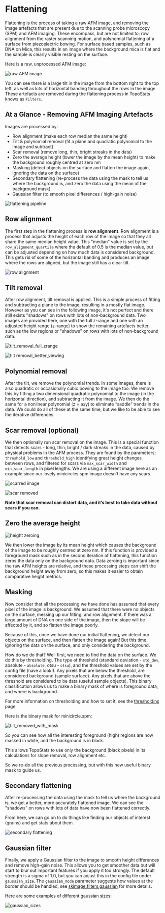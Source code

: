 # Flattening

Flattening is the process of taking a raw AFM image, and removing the image artefacts that are present due to the
scanning probe microscopy (SPM) and AFM imaging. These encompass, but are not limited to; row alignment from the raster
scanning motion, and polynomial flattening of a surface from piezoelectric bowing.
For surface based samples, such as DNA on Mica, this results in an image where the background mica is flat and the
sample is clearly visible resting on the surface.

Here is a raw, unprocessed AFM image:

![raw AFM image](../_static/images/flattening/flattening_raw_afm_image.png)

You can see there is a large tilt in the image from the bottom right to the top left, as well as lots of horizontal
banding throughout the rows in the image. These artefacts are removed
during the flattening process in TopoStats knows as `Filters`.

## At a Glance - Removing AFM Imaging Artefacts

Images are processed by:

- Row alignment (make each row median the same height)
- Tilt & polynomial removal (fit a plane and quadratic polynomial to the image and subtract)
- Scar removal (remove long, thin, bright streaks in the data)
- Zero the average height (lower the image by the mean height) to make the background roughly centred at zero nm
- Masking (detect objects on the surface and flatten the image again, ignoring the data on the surface)
- Secondary flattening (re-process the data using the mask to tell us where the background is, and zero the data using
  the mean of the background mask)
- Gaussian filter (to smooth pixel differences / high-gain noise)

![flattening pipeline](../_static/images/flattening/flattening_pipeline.png)

## Row alignment

The first step in the flattening process is **row alignment**. Row alignment is a process that adjusts the height of
each row of the image so that they all share the same median height value. This "median" value is set by the
`row_alignment_quartile` where the default of 0.5 is the median value, but can be adjusted depending on how much data
is considered background. This gets rid of some of the horizontal
banding and produces an image where the rows are aligned, but the image still has a clear tilt.

![row alignment](../_static/images/flattening/flattening_align_rows.png)

## Tilt removal

After row alignment, tilt removal is applied. This is a simple process of fitting and subtracting a plane to the image,
resulting in a mostly flat image. However as you can see in the following image, it's not perfect and there still
exists "shadows" on rows with lots of non-background data.
Two images are provided here, one with the full z-range and one with an adjusted height range (z-range) to show
the remaining artefacts better, such as the low regions or "shadows" on rows with lots of non-background data.

![tilt_removal_full_zrange](../_static/images/flattening/flattening_tilt_removal_full_zrange.png)

![tilt removal_better_viewing](../_static/images/flattening/flattening_tilt_removal.png)

## Polynomial removal

After the tilt, we remove the polynomial trends. In some images, there is also quadratic or occasionally cubic bowing to
the image too. We remove this by fitting a two dimensional quadratic polynomial to the image (in the horizontal
direction), and subtracting it from the image. We then do the same for a nonlinear polynomial (z = a*x*y) to eliminate
“saddle” trends in the data. We could do all of these at the same time, but we like to be able to see the iterative
differences.

## Scar removal (optional)

We then optionally run scar removal on the image. This is a special function that detects scars - long, thin, bright / dark
streaks in the data, caused by physical problems in the AFM process. They are found by the parameters; `threshold_low`
and `threshold_high` identifying great height changes between rows, and filtered for scars via `max_scar_width`
and `min_scar_length` in pixel lengths. We are using a different image here as an example since our lovely
minicircles.spm image doesn’t have any scars.

![scarred image](../_static/images/flattening/flattening_scarred_image.png)

![scar removed](../_static/images/flattening/flattening_scar_removed.png)

**Note that scar removal can distort data, and it’s best to take data without scars if you can.**

## Zero the average height

![height zeroing](../_static/images/flattening/flattening_height_zeroing.png)

We then lower the image by its mean height which causes the background of the image to be roughly centred at zero nm.
If this function is provided a foreground mask such as in the second iteration of flattening, this function zeros the
data only on the background data.
Data zeroing is important since the raw AFM heights are relative, and these processing steps can shift the background
height away from zero, so this makes it easier to obtain comparative height metrics.

## Masking

Now consider that all the processing we have done has assumed that every pixel of the image is background. We assumed
that there were no objects on the surface, messing up our fitting, and row alignment. If there was a large amount of
DNA on one side of the image, then the slope will be affected by it, and so flatten the image poorly.

Because of this, once we have done our initial flattening, we detect our objects on the surface, and then flatten the
image again! But this time, ignoring the data on the surface, and only considering the background.

How do we do that?
Well first, we need to find the data on the surface. We do this by thresholding.
The type of threshold (standard deviation - `std_dev`, absolute - `absolute`, otsu - `otsu`), and the threshold values
are set by the config file (have a look!). Any pixels that are below the threshold, are considered
background (sample surface). Any pixels that are above the threshold are considered to be data (useful sample objects).
This binary classification allows us to make a binary mask of where is foreground data, and where is background.

For more information on thresholding and how to set it, see the [thresholding](thresholding.md) page.

Here is the binary mask for minicircle.spm:

![tilt_removed_with_mask](../_static/images/flattening/tilt_removed_with_mask.png)

So you can see how all the interesting foreground (high) regions are now masked in white, and the background is in
black.

This allows TopoStats to use only the background (black pixels) in its calculations for slope removal, row alignment
etc.

So we re-do all the previous processing, but with this new useful binary mask to guide us.

## Secondary flattening

After re-processing the data using the mask to tell us where the background is, we get a better, more accurately
flattened image. We can see the "shadows" on rows with lots of data have now been flattened correctly.

From here, we can go on to do things like finding our objects of interest (grains) and get stats about them.

![secondary flattening](../_static/images/flattening/flattening_final_flattened_image.png)

## Gaussian filter

Finally, we apply a Gaussian filter to the image to smooth height differences and remove high-gain noise. This allows
you to get smoother data
but will start to blur out important features if you apply it too strongly. The default strength is a sigma of 1.0, but
you can adjust this in the config file under `gaussian_size`. The `gaussian_mode` parameter suggests how values at
the border should be handled, see
[skimage.filters.gaussian](https://scikit-image.org/docs/stable/api/skimage.filters.html#skimage.filters.gaussian)
for more details.

Here are some examples of different gaussian sizes:

![gaussian_sizes](../_static/images/flattening/gaussian_sizes.png)
